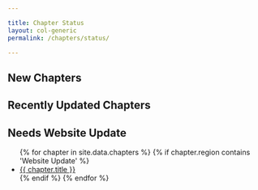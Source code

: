 ```yaml
---

title: Chapter Status
layout: col-generic
permalink: /chapters/status/

---
```


## New Chapters

## Recently Updated Chapters

## Needs Website Update
<ul>
{% for chapter in site.data.chapters %}
    {% if chapter.region contains 'Website Update' %} 
        <li><a href='{{ chapter.url }}'>{{ chapter.title }}</a></li>
    {% endif %}
{% endfor %}
</ul>
